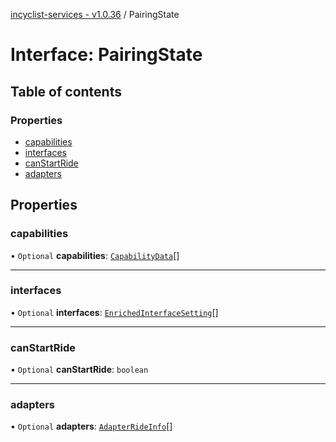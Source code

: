 [incyclist-services - v1.0.36](../README.md) / PairingState

# Interface: PairingState

## Table of contents

### Properties

- [capabilities](PairingState.md#capabilities)
- [interfaces](PairingState.md#interfaces)
- [canStartRide](PairingState.md#canstartride)
- [adapters](PairingState.md#adapters)

## Properties

### capabilities

• `Optional` **capabilities**: [`CapabilityData`](CapabilityData.md)[]

___

### interfaces

• `Optional` **interfaces**: [`EnrichedInterfaceSetting`](EnrichedInterfaceSetting.md)[]

___

### canStartRide

• `Optional` **canStartRide**: `boolean`

___

### adapters

• `Optional` **adapters**: [`AdapterRideInfo`](AdapterRideInfo.md)[]
